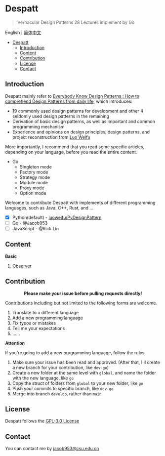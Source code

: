 # Despatt

> Vernacular Design Patterns 28 Lectures implement by Go

English | [简体中文](README-zh.md)

- [Despatt](#despatt)
  - [Introduction](#introduction)
  - [Content](#content)
  - [Contribution](#contribution)
  - [License](#license)
  - [Contact](#contact)

## Introduction

Despatt mainly refer to [Everybody Know Design Patterns : How to comprehend Design Patterns from daily life](https://gitbook.cn/gitchat/column/5b26040ac81ac568fcf64ea3), 
which introduces: 
- 19 commonly used design patterns for development and other 4 seldomly used design patterns in the remaining
- Derivation of basic design patterns, as well as important and common programming mechanism
- Experience and opinions on design principles, design patterns, and project reconstruction from [Luo Weifu](https://github.com/luoweifu)

More importantly, I recommend that you read some specific articles, depending on your language, before you read the entire content.
- Go
  - Singleton mode
  - Factory mode
  - Strategy mode
  - Module mode
  - Proxy mode
  - Option mode

Welcome to contribute Despatt with implements of different programming languages, such as Java, C++, Rust, and ...
- [x] Python(default) - [luoweifu/PyDesignPattern](https://github.com/luoweifu/PyDesignPattern)
- [ ] Go - @Jacob953
- [ ] JavaScript - @Rick Lin

## Content

**Basic**

1. [Observer](global/basic/01-Observer.md)

## Contribution

<p align="center"><b>Please make your issue before pulling requests directly!</b></p>

Contributions including but not limited to the following forms are welcome.
1. Translate to a different language
2. Add a new programming language
3. Fix typos or mistakes
4. Tell me your expectations
5. ......

**Attention**

If you're going to add a new programming language, follow the rules.
1. Make sure your issue has been read and approved. (After that, I'll create a new branch for your contribution, like `dev-go`)
2. Create a new folder at the same level with `global`, and name the folder with the new language, like `go`
3. Copy the struct of folders from `global` to your new folder, like `go`
4. Push your commits to specific branch, like `dev-go`
5. Merge into branch `develop`, rather than `main`

## License

Despatt follows the [GPL-3.0 License](LICENSE)

## Contact

You can contact me by jacob953@csu.edu.cn
